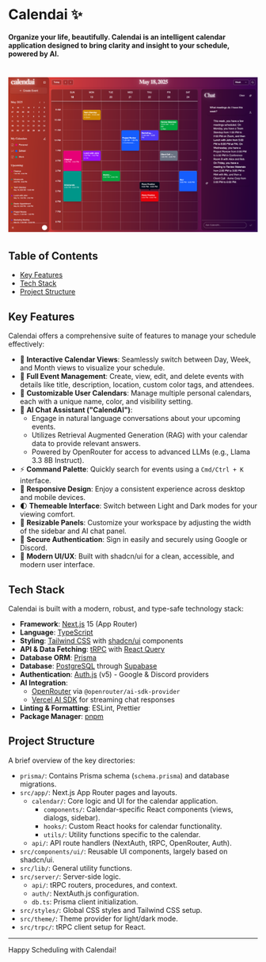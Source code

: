 # Calendai ✨

**Organize your life, beautifully. Calendai is an intelligent calendar application designed to bring clarity and insight to your schedule, powered by AI.**

# ![Preview](https://github.com/harshsbajwa/calendai/blob/68e1dbb37b4cf30bc228daf8352603bb8beac9c7/public/screenshot.png)

## Table of Contents

- [Key Features](#key-features)
- [Tech Stack](#tech-stack)
- [Project Structure](#project-structure)

## Key Features

Calendai offers a comprehensive suite of features to manage your schedule effectively:

*   📅 **Interactive Calendar Views**: Seamlessly switch between Day, Week, and Month views to visualize your schedule.
*   📝 **Full Event Management**: Create, view, edit, and delete events with details like title, description, location, custom color tags, and attendees.
*   🎨 **Customizable User Calendars**: Manage multiple personal calendars, each with a unique name, color, and visibility setting.
*   🤖 **AI Chat Assistant ("CalendAI")**:
    *   Engage in natural language conversations about your upcoming events.
    *   Utilizes Retrieval Augmented Generation (RAG) with your calendar data to provide relevant answers.
    *   Powered by OpenRouter for access to advanced LLMs (e.g., Llama 3.3 8B Instruct).
*   ⚡ **Command Palette**: Quickly search for events using a `Cmd/Ctrl + K` interface.
*   📱 **Responsive Design**: Enjoy a consistent experience across desktop and mobile devices.
*   🌓 **Themeable Interface**: Switch between Light and Dark modes for your viewing comfort.
*   📐 **Resizable Panels**: Customize your workspace by adjusting the width of the sidebar and AI chat panel.
*   🔐 **Secure Authentication**: Sign in easily and securely using Google or Discord.
*   🚀 **Modern UI/UX**: Built with shadcn/ui for a clean, accessible, and modern user interface.

## Tech Stack

Calendai is built with a modern, robust, and type-safe technology stack:

*   **Framework**: [Next.js](https://nextjs.org/) 15 (App Router)
*   **Language**: [TypeScript](https://www.typescriptlang.org/)
*   **Styling**: [Tailwind CSS](https://tailwindcss.com/) with [shadcn/ui](https://ui.shadcn.com/) components
*   **API & Data Fetching**: [tRPC](https://trpc.io/) with [React Query](https://tanstack.com/query/latest)
*   **Database ORM**: [Prisma](https://prisma.io/)
*   **Database**: [PostgreSQL](https://www.postgresql.org/) through [Supabase](https://supabase.com/)
*   **Authentication**: [Auth.js](https://auth.js.org/) (v5) - Google & Discord providers
*   **AI Integration**:
    *   [OpenRouter](https://openrouter.ai/) via `@openrouter/ai-sdk-provider`
    *   [Vercel AI SDK](https://sdk.vercel.ai/) for streaming chat responses
*   **Linting & Formatting**: ESLint, Prettier
*   **Package Manager**: [pnpm](https://pnpm.io/)

## Project Structure

A brief overview of the key directories:

*   `prisma/`: Contains Prisma schema (`schema.prisma`) and database migrations.
*   `src/app/`: Next.js App Router pages and layouts.
    *   `calendar/`: Core logic and UI for the calendar application.
        *   `components/`: Calendar-specific React components (views, dialogs, sidebar).
        *   `hooks/`: Custom React hooks for calendar functionality.
        *   `utils/`: Utility functions specific to the calendar.
    *   `api/`: API route handlers (NextAuth, tRPC, OpenRouter, Auth).
*   `src/components/ui/`: Reusable UI components, largely based on shadcn/ui.
*   `src/lib/`: General utility functions.
*   `src/server/`: Server-side logic.
    *   `api/`: tRPC routers, procedures, and context.
    *   `auth/`: NextAuth.js configuration.
    *   `db.ts`: Prisma client initialization.
*   `src/styles/`: Global CSS styles and Tailwind CSS setup.
*   `src/theme/`: Theme provider for light/dark mode.
*   `src/trpc/`: tRPC client setup for React.

---

Happy Scheduling with Calendai!
